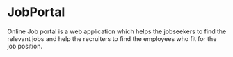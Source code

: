 # JobPortal
Online Job portal is a web application which helps the jobseekers to find the relevant jobs and help the recruiters to find the employees who fit for the job position.
